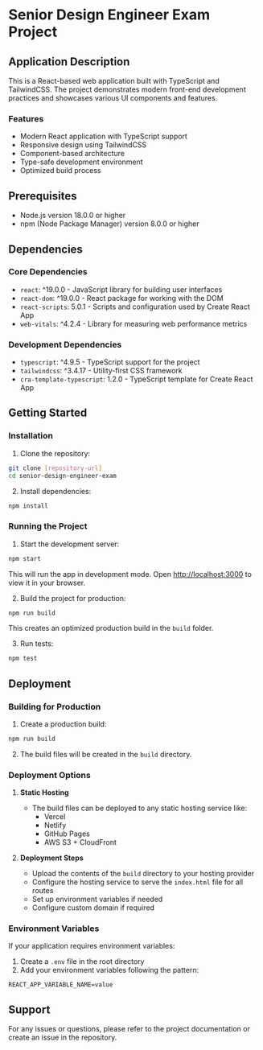 # Senior Design Engineer Exam Project

## Application Description
This is a React-based web application built with TypeScript and TailwindCSS. The project demonstrates modern front-end development practices and showcases various UI components and features.

### Features
- Modern React application with TypeScript support
- Responsive design using TailwindCSS
- Component-based architecture
- Type-safe development environment
- Optimized build process

## Prerequisites
- Node.js version 18.0.0 or higher
- npm (Node Package Manager) version 8.0.0 or higher

## Dependencies

### Core Dependencies
- `react`: ^19.0.0 - JavaScript library for building user interfaces
- `react-dom`: ^19.0.0 - React package for working with the DOM
- `react-scripts`: 5.0.1 - Scripts and configuration used by Create React App
- `web-vitals`: ^4.2.4 - Library for measuring web performance metrics

### Development Dependencies
- `typescript`: ^4.9.5 - TypeScript support for the project
- `tailwindcss`: ^3.4.17 - Utility-first CSS framework
- `cra-template-typescript`: 1.2.0 - TypeScript template for Create React App

## Getting Started

### Installation
1. Clone the repository:
```bash
git clone [repository-url]
cd senior-design-engineer-exam
```

2. Install dependencies:
```bash
npm install
```

### Running the Project
1. Start the development server:
```bash
npm start
```
This will run the app in development mode. Open [http://localhost:3000](http://localhost:3000) to view it in your browser.

2. Build the project for production:
```bash
npm run build
```
This creates an optimized production build in the `build` folder.

3. Run tests:
```bash
npm test
```

## Deployment

### Building for Production
1. Create a production build:
```bash
npm run build
```

2. The build files will be created in the `build` directory.

### Deployment Options
1. **Static Hosting**
   - The build files can be deployed to any static hosting service like:
     - Vercel
     - Netlify
     - GitHub Pages
     - AWS S3 + CloudFront

2. **Deployment Steps**
   - Upload the contents of the `build` directory to your hosting provider
   - Configure the hosting service to serve the `index.html` file for all routes
   - Set up environment variables if needed
   - Configure custom domain if required

### Environment Variables
If your application requires environment variables:
1. Create a `.env` file in the root directory
2. Add your environment variables following the pattern:
```
REACT_APP_VARIABLE_NAME=value
```

## Support
For any issues or questions, please refer to the project documentation or create an issue in the repository.
